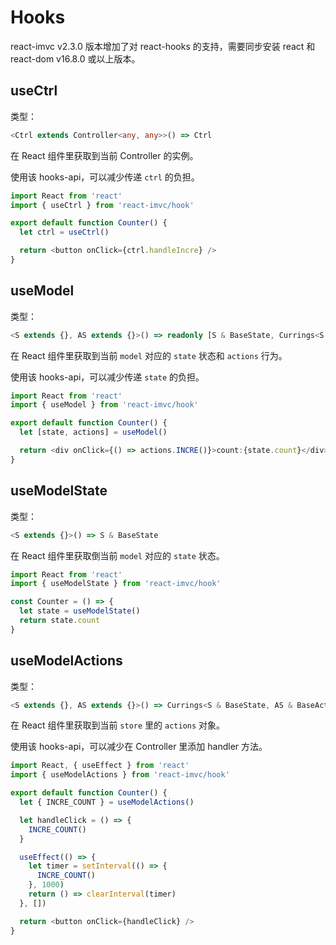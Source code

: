 # Hooks

react-imvc v2.3.0 版本增加了对 react-hooks 的支持，需要同步安装 react 和 react-dom v16.8.0 或以上版本。

## useCtrl

类型：

```ts
<Ctrl extends Controller<any, any>>() => Ctrl
```

在 React 组件里获取到当前 Controller 的实例。

使用该 hooks-api，可以减少传递 `ctrl` 的负担。

```ts
import React from 'react'
import { useCtrl } from 'react-imvc/hook'

export default function Counter() {
  let ctrl = useCtrl()

  return <button onClick={ctrl.handleIncre} />
}
```

## useModel

类型：

```ts
<S extends {}, AS extends {}>() => readonly [S & BaseState, Currings<S & BaseState, AS & BaseActions>]
```

在 React 组件里获取到当前 `model` 对应的 `state` 状态和 `actions` 行为。

使用该 hooks-api，可以减少传递 `state` 的负担。

```ts
import React from 'react'
import { useModel } from 'react-imvc/hook'

export default function Counter() {
  let [state, actions] = useModel()

  return <div onClick={() => actions.INCRE()}>count:{state.count}</div>
}
```

## useModelState

类型：

```ts
<S extends {}>() => S & BaseState
```

在 React 组件里获取倒当前 `model` 对应的 `state` 状态。

```ts
import React from 'react'
import { useModelState } from 'react-imvc/hook'

const Counter = () => {
  let state = useModelState()
  return state.count
}
```

## useModelActions

类型：

```ts
<S extends {}, AS extends {}>() => Currings<S & BaseState, AS & BaseActions>
```

在 React 组件里获取到当前 `store` 里的 `actions` 对象。

使用该 hooks-api，可以减少在 Controller 里添加 handler 方法。

```ts
import React, { useEffect } from 'react'
import { useModelActions } from 'react-imvc/hook'

export default function Counter() {
  let { INCRE_COUNT } = useModelActions()

  let handleClick = () => {
    INCRE_COUNT()
  }

  useEffect(() => {
    let timer = setInterval(() => {
      INCRE_COUNT()
    }, 1000)
    return () => clearInterval(timer)
  }, [])

  return <button onClick={handleClick} />
}
```
